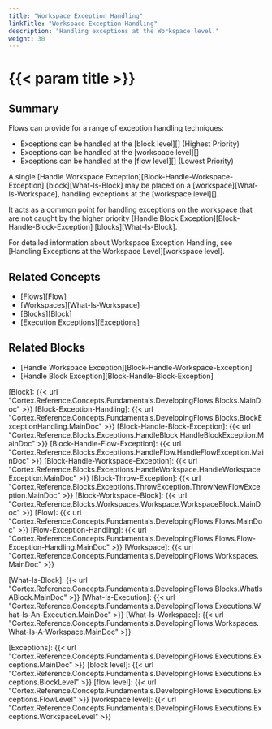 ```yaml
---
title: "Workspace Exception Handling"
linkTitle: "Workspace Exception Handling"
description: "Handling exceptions at the Workspace level."
weight: 30
---
```


# {{< param title >}}

## Summary

Flows can provide for a range of exception handling techniques:

* Exceptions can be handled at the [block level][] (Highest Priority)
* Exceptions can be handled at the [workspace level][]
* Exceptions can be handled at the [flow level][] (Lowest Priority)

A single [Handle Workspace Exception][Block-Handle-Workspace-Exception] [block][What-Is-Block] may be placed on a [workspace][What-Is-Workspace], handling exceptions at the [workspace level][].

It acts as a common point for handling exceptions on the workspace that are not caught by the higher priority [Handle Block Exception][Block-Handle-Block-Exception] [blocks][What-Is-Block].

For detailed information about Workspace Exception Handling, see [Handling Exceptions at the Workspace Level][workspace level].

## Related Concepts

* [Flows][Flow]
* [Workspaces][What-Is-Workspace]
* [Blocks][Block]
* [Execution Exceptions][Exceptions]

## Related Blocks

* [Handle Workspace Exception][Block-Handle-Workspace-Exception]
* [Handle Block Exception][Block-Handle-Block-Exception]

[Block]: {{< url "Cortex.Reference.Concepts.Fundamentals.DevelopingFlows.Blocks.MainDoc" >}}
[Block-Exception-Handling]: {{< url "Cortex.Reference.Concepts.Fundamentals.DevelopingFlows.Blocks.BlockExceptionHandling.MainDoc" >}}
[Block-Handle-Block-Exception]: {{< url "Cortex.Reference.Blocks.Exceptions.HandleBlock.HandleBlockException.MainDoc" >}}
[Block-Handle-Flow-Exception]: {{< url "Cortex.Reference.Blocks.Exceptions.HandleFlow.HandleFlowException.MainDoc" >}}
[Block-Handle-Workspace-Exception]: {{< url "Cortex.Reference.Blocks.Exceptions.HandleWorkspace.HandleWorkspaceException.MainDoc" >}}
[Block-Throw-Exception]: {{< url "Cortex.Reference.Blocks.Exceptions.ThrowException.ThrowNewFlowException.MainDoc" >}}
[Block-Workspace-Block]: {{< url "Cortex.Reference.Blocks.Workspaces.Workspace.WorkspaceBlock.MainDoc" >}}
[Flow]: {{< url "Cortex.Reference.Concepts.Fundamentals.DevelopingFlows.Flows.MainDoc" >}}
[Flow-Exception-Handling]: {{< url "Cortex.Reference.Concepts.Fundamentals.DevelopingFlows.Flows.Flow-Exception-Handling.MainDoc" >}}
[Workspace]: {{< url "Cortex.Reference.Concepts.Fundamentals.DevelopingFlows.Workspaces.MainDoc" >}}

[What-Is-Block]: {{< url "Cortex.Reference.Concepts.Fundamentals.DevelopingFlows.Blocks.WhatIsABlock.MainDoc" >}}
[What-Is-Execution]: {{< url "Cortex.Reference.Concepts.Fundamentals.DevelopingFlows.Executions.What-Is-An-Execution.MainDoc" >}}
[What-Is-Workspace]: {{< url "Cortex.Reference.Concepts.Fundamentals.DevelopingFlows.Workspaces.What-Is-A-Workspace.MainDoc" >}}

[Exceptions]: {{< url "Cortex.Reference.Concepts.Fundamentals.DevelopingFlows.Executions.Exceptions.MainDoc" >}}
[block level]: {{< url "Cortex.Reference.Concepts.Fundamentals.DevelopingFlows.Executions.Exceptions.BlockLevel" >}}
[flow level]: {{< url "Cortex.Reference.Concepts.Fundamentals.DevelopingFlows.Executions.Exceptions.FlowLevel" >}}
[workspace level]: {{< url "Cortex.Reference.Concepts.Fundamentals.DevelopingFlows.Executions.Exceptions.WorkspaceLevel" >}}
